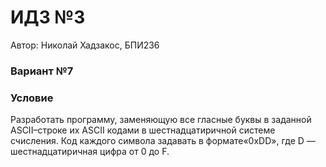 # ИДЗ №3
Автор: Николай Хадзакос, БПИ236
### Вариант №7
### Условие
Разработать программу, заменяющую все гласные буквы в заданной ASCII–строке их ASCII кодами в шестнадцатиричной системе счисления. Код каждого символа задавать в формате«0xDD», где D — шестнадцатиричная цифра от 0 до F.

